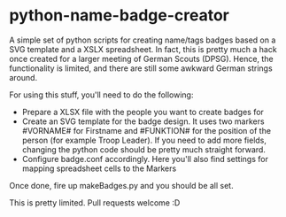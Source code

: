 python-name-badge-creator
=========================

A simple set of python scripts for creating name/tags badges based on a SVG template and a XSLX spreadsheet.
In fact, this is pretty much a hack once created for a larger meeting of German Scouts (DPSG). Hence, the functionality is limited, and there are still some awkward German strings around.


For using this stuff, you'll need to do the following:

- Prepare a XLSX file with the people you want to create badges for
- Create an SVG template for the badge design. It uses two markers #VORNAME# for Firstname and #FUNKTION# for the position of the person (for example Troop Leader). If you need to add more fields, changing the python code  should be pretty much straight forward.
- Configure badge.conf accordingly. Here you'll also find settings for mapping spreadsheet cells to the Markers

Once done, fire up makeBadges.py and you should be all set.

This is pretty limited. Pull requests welcome :D

